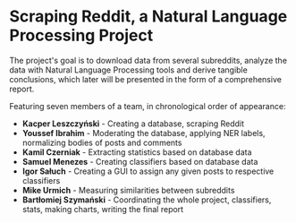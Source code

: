 ﻿# Scraping Reddit, a Natural Language Processing Project

The project's goal is to download data from several subreddits, analyze the data with Natural Language Processing tools and derive tangible conclusions, which later will be presented in the form of a comprehensive report.

Featuring seven members of a team, in chronological order of appearance:
- **Kacper Leszczyński** - Creating a database, scraping Reddit
- **Youssef Ibrahim** - Moderating the database, applying NER labels, normalizing bodies of posts and comments
- **Kamil Czerniak** - Extracting statistics based on database data
- **Samuel Menezes** - Creating classifiers based on database data
- **Igor Sałuch** - Creating a GUI to assign any given posts to respective classifiers
- **Mike Urmich** - Measuring similarities between subreddits
- **Bartłomiej Szymański** - Coordinating the whole project, classifiers, stats, making charts, writing the final report
